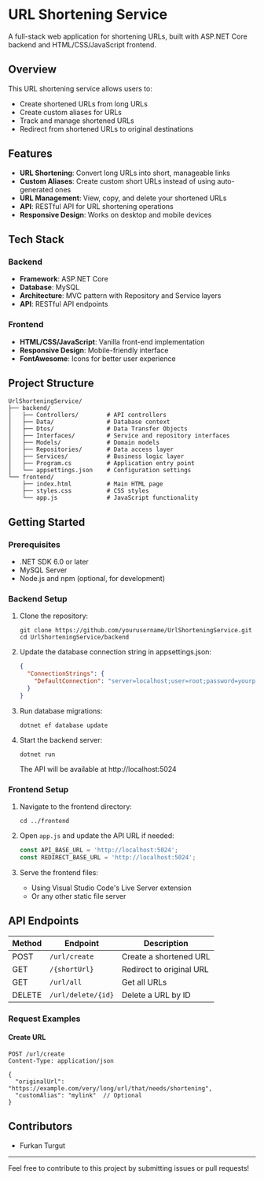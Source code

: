 
# URL Shortening Service

A full-stack web application for shortening URLs, built with ASP.NET Core backend and HTML/CSS/JavaScript frontend.

## Overview

This URL shortening service allows users to:
- Create shortened URLs from long URLs
- Create custom aliases for URLs
- Track and manage shortened URLs
- Redirect from shortened URLs to original destinations

## Features

- **URL Shortening**: Convert long URLs into short, manageable links
- **Custom Aliases**: Create custom short URLs instead of using auto-generated ones
- **URL Management**: View, copy, and delete your shortened URLs
- **API**: RESTful API for URL shortening operations
- **Responsive Design**: Works on desktop and mobile devices

## Tech Stack

### Backend
- **Framework**: ASP.NET Core
- **Database**: MySQL
- **Architecture**: MVC pattern with Repository and Service layers
- **API**: RESTful API endpoints

### Frontend
- **HTML/CSS/JavaScript**: Vanilla front-end implementation
- **Responsive Design**: Mobile-friendly interface
- **FontAwesome**: Icons for better user experience

## Project Structure

```
UrlShorteningService/
├── backend/
│   ├── Controllers/        # API controllers
│   ├── Data/               # Database context
│   ├── Dtos/               # Data Transfer Objects
│   ├── Interfaces/         # Service and repository interfaces
│   ├── Models/             # Domain models
│   ├── Repositories/       # Data access layer
│   ├── Services/           # Business logic layer
│   ├── Program.cs          # Application entry point
│   └── appsettings.json    # Configuration settings
└── frontend/
    ├── index.html          # Main HTML page
    ├── styles.css          # CSS styles
    └── app.js              # JavaScript functionality
```

## Getting Started

### Prerequisites

- .NET SDK 6.0 or later
- MySQL Server
- Node.js and npm (optional, for development)

### Backend Setup

1. Clone the repository:
   ```
   git clone https://github.com/yourusername/UrlShorteningService.git
   cd UrlShorteningService/backend
   ```

2. Update the database connection string in appsettings.json:
   ```json
   {
     "ConnectionStrings": {
       "DefaultConnection": "server=localhost;user=root;password=yourpassword;database=urlshortener"
     }
   }
   ```

3. Run database migrations:
   ```
   dotnet ef database update
   ```

4. Start the backend server:
   ```
   dotnet run
   ```
   The API will be available at http://localhost:5024

### Frontend Setup

1. Navigate to the frontend directory:
   ```
   cd ../frontend
   ```

2. Open `app.js` and update the API URL if needed:
   ```javascript
   const API_BASE_URL = 'http://localhost:5024';
   const REDIRECT_BASE_URL = 'http://localhost:5024';
   ```

3. Serve the frontend files:
   - Using Visual Studio Code's Live Server extension
   - Or any other static file server

## API Endpoints

| Method | Endpoint | Description |
|--------|----------|-------------|
| POST | `/url/create` | Create a shortened URL |
| GET | `/{shortUrl}` | Redirect to original URL |
| GET | `/url/all` | Get all URLs |
| DELETE | `/url/delete/{id}` | Delete a URL by ID |

### Request Examples

#### Create URL
```http
POST /url/create
Content-Type: application/json

{
  "originalUrl": "https://example.com/very/long/url/that/needs/shortening",
  "customAlias": "mylink"  // Optional
}
```

## Contributors

- Furkan Turgut

---

Feel free to contribute to this project by submitting issues or pull requests!
